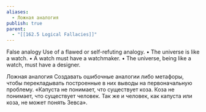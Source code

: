 ```yaml
---
aliases:
  - Ложная аналогия
publish: true
parent:
  - "[[162.5 Logical Fallacies]]"
---
```

False analogy
Use of a flawed or self-refuting analogy.
• The universe is like a watch.
• A watch must have a watchmaker.
• The universe, being like a watch, must have a designer.

Ложная аналогия
Создавать ошибочные аналогии либо метафоры, чтобы перекладывать построенные в них выводы на первоначальную проблему.
«Капуста не понимает, что существует коза. Коза не понимает, что существует человек. Так же и человек, как капуста или коза, не может понять Зевса».
